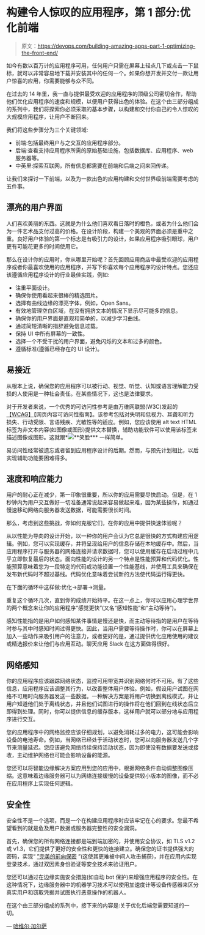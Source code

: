 # 构建令人惊叹的应用程序，第 1 部分:优化前端

> 原文：<https://devops.com/building-amazing-apps-part-1-optimizing-the-front-end/>

如今有数以百万计的应用程序可用，任何用户只需在屏幕上轻点几下或点击一下鼠标，就可以非常容易地下载并安装其中的任何一个。如果你想开发并交付一款让用户惊喜的应用，你需要能够与众不同。

在过去的 14 年里，我一直与提供最受欢迎的应用程序的顶级公司密切合作，帮助他们优化应用程序的速度和规模，以便用户获得出色的体验。在这个由三部分组成的系列中，我们将探索你必须采取的基本步骤，以构建和交付你自己的令人惊叹的大规模应用程序，让用户不断回来。

我们将这些步骤分为三个关键领域:

*   前端:包括最终用户与之交互的应用程序部分。
*   后端:查看支持应用程序所需的原始基础设施，包括数据库、应用程序、web 服务器等。
*   中英里:探索互联网，所有信息都需要在前端和后端之间来回传递。

让我们来探讨一下前端，以及为一款出色的应用构建和交付世界级前端需要考虑的五件事。

## 漂亮的用户界面

人们喜欢美丽的东西。这就是为什么他们喜欢看日落时的橙色，或者为什么他们会为一件艺术品支付过高的价格。在设计阶段，构建一个美观的界面必须是重中之重。良好用户体验的第一个标志是有吸引力的设计，如果应用程序吸引眼球，用户更有可能花更多的时间使用它。

那么在设计你的应用时，你从哪里开始呢？首先回顾应用商店中最受欢迎的应用程序或者你最喜欢使用的应用程序，并写下你喜欢每个应用程序的设计特点。您还应该遵循应用程序设计的行业最佳实践，例如:

*   注重平面设计。
*   确保你使用看起来很棒的精选图片。
*   选择有曲线边缘的漂亮字体，例如，Open Sans。
*   有效地管理空白区域，在没有拥挤文本的情况下显示尽可能多的信息。
*   确保你的用户界面是直观和简单的，以减少学习曲线。
*   通过简短清晰的措辞避免信息过载。
*   保持 UI 中所有屏幕的一致性。
*   选择一个不受干扰的用户界面，避免闪烁的文本和过多的颜色。
*   遵循标准(遵循已经存在的 UI 设计)。

## 易接近

从根本上说，确保您的应用程序可以被行动、视觉、听觉、认知或语言理解能力受损的人使用是一种社会责任。在某些情况下，这也是法律要求。

对于开发者来说，一个优秀的可访问性参考是由万维网联盟(W3C)发起的[【WCAG】](https://www.w3.org/TR/WCAG/)【网页内容可访问性指南】。该参考包括对失明和低视力、耳聋和听力损失、行动受限、言语残疾、光敏性等的适应。例如，您应该使用 alt text HTML 标签为非文本内容(如图像或图形)提供文本替换，辅助功能软件可以使用该标签来描述图像或图形。这就跟*<img src = " Smiley . jpg " alt = "**笑脸** " >* 一样简单。

易访问性经常被遗忘或者留到应用程序设计的后期。然而，与预先计划相比，以后实现辅助功能要困难得多。

## 速度和响应能力

用户的耐心正在减少，第一印象很重要，所以你的应用需要尽快启动。但是，在 1 秒钟内为用户交互做好一切准备通常说起来容易做起来难，因为某些操作，如通过慢速移动网络向服务器发送数据，可能需要很长时间。

那么，考虑到这些挑战，你如何克服它们，在你的应用中提供快速体验呢？

从以性能为导向的设计开始，以一种你的用户会认为它总是很快的方式构建应用逻辑。例如，您可以实现缓存，并将呈现给用户的信息存储在本地缓存中。然后，当应用程序打开与服务器的网络连接并请求数据时，您可以使用缓存在启动过程中几乎立即恢复最后的状态。面向性能的设计的另一个特点是性能预算和代码优化。性能预算意味着您为一段特定的代码或功能设置一个性能基线，并使用工具来确保在发布新代码时不超过基线。代码优化意味着尝试新的方法使代码运行得更快。

在下面的循环中这样做:优化->部署->测量。

重复这个循环几次，直到你的成绩开始持平。在这一点上，你可以应用心理学世界的两个概念来让你的应用程序“感觉更快”(又名“感知性能”和“主动等待”)。

感知性能指的是用户如何感知某件事情是慢还是快，而主动等待指的是用户在等待时参与其中时感知时间过得更快。因此，当用户需要等待操作时，你可以在屏幕上加入一些动作来吸引用户的注意力，或者更好的是，通过提供优化应用使用的建议或精选报价来让他们与应用互动。聊天应用 Slack 在这方面做得很好。

## 网络感知

你的应用程序应该跟踪网络状态，监控可用带宽并识别网络何时不可用。有了这些信息，应用程序应该调整其行为，以改善整体用户体验。例如，假设用户试图在网络不可用时向服务器发送一些数据。一种解决方案是将用户切换到离线模式，并让用户知道他们处于离线状态，并且他们试图进行的操作将在他们回到在线状态后立即得到处理。同时，你可以提供信息的缓存版本，这样用户就可以部分地与应用程序进行交互。

您的应用程序中的网络监控应该仔细规划，以避免消耗过多的电力，这可能会影响设备的电池寿命。例如，当网络已经处于活动状态时，您可以向服务器发送几个字节来测量延迟。您应该避免网络持续保持活动状态，因为即使没有数据要发送或接收，主动维护网络也可能会影响设备的能源。

您还可以将智能边缘解决方案应用到您的应用中，根据网络条件自动调整图像压缩。这意味着边缘服务器可以为网络连接缓慢的设备提供较小版本的图像，而不必在应用程序上实现任何逻辑。

## 安全性

安全性不是一个选项，而是一个在构建应用程序时应该牢记在心的要求。您最不希望看到的就是危及用户数据或服务器完整性的安全漏洞。

首先，确保您的所有网络连接都是端到端加密的，并使用安全协议，如 TLS v1.2 或 v1.3，它们提供了更好的安全性和更快的连接建立。确保您的证书提供强大的密码，实现“ [”完美的前向保密](https://en.wikipedia.org/wiki/Forward_secrecy) ”(这使其更难被中间人攻击捕获)，并在应用内实现登录技术，通过双因素身份验证等安全技术来验证用户。

您还可以通过在边缘实施安全措施(如自动 bot 保护)来增强应用程序的安全性。在这种情况下，边缘服务器中的机器学习技术可以使用加速度计等设备传感器来区分真实用户和窃取凭据并试图执行恶意操作的机器人。

在这个由三部分组成的系列中，接下来的内容是:关于优化后端您需要知道的一切。

— [哈维尔·加尔萨](https://devops.com/author/javier-garza/)